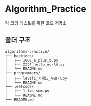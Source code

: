 # Algorithm_Practice
각 코딩 테스트를 위한 코드 저장소
## 폴더 구조
```
algorithms-practice/
├── baekjoon/
│   ├── 1000_a_plus_b.py
│   ├── 2557_hello_world.py
│   └── README.md
├── programmers/
│   ├── level1_키패드_누르기.py
│   └── README.md
├── leetcode/
│   ├── 1_two_sum.py
│   └── README.md
└── README.md
```
